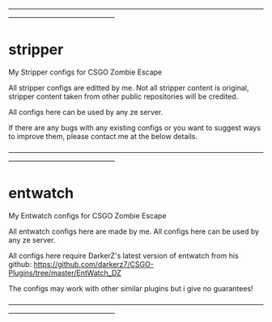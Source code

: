 ———————————————————————————————————————————————————

 # stripper
 My Stripper configs for CSGO Zombie Escape

 All stripper configs are editted by me.
 Not all stripper content is original, stripper content taken from other public repositories will be credited.

 All configs here can be used by any ze server.

 If there are any bugs with any existing configs or you want to suggest ways to improve them, please contact me at the below details.

———————————————————————————————————————————————————

 # entwatch
 My Entwatch configs for CSGO Zombie Escape

 All entwatch configs here are made by me.
 All configs here can be used by any ze server.

 All configs here require DarkerZ's latest version of entwatch from his github:
 https://github.com/darkerz7/CSGO-Plugins/tree/master/EntWatch_DZ

 The configs may work with other similar plugins but i give no guarantees!

———————————————————————————————————————————————————

